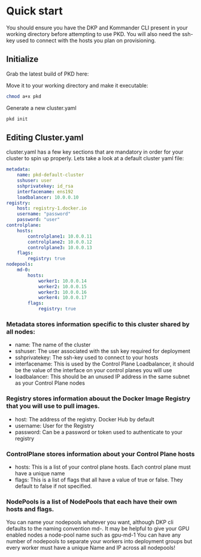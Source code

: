 # Quick start

You should ensure you have the DKP and Kommander CLI present in your working directory before attempting to use PKD. You will also need the ssh-key used to connect with the hosts you plan on provisioning. 

## Initialize

Grab the latest build of PKD here:

Move it to your working directory and make it executable:

```bash
chmod a+x pkd
```

Generate a new cluster.yaml 

```bash
pkd init
```

## Editing Cluster.yaml

cluster.yaml has a few key sections that are mandatory in order for your cluster to spin up properly. Lets take a look at a default cluster yaml file:

```yaml
metadata:
    name: pkd-default-cluster
    sshuser: user
    sshprivatekey: id_rsa
    interfacename: ens192
    loadbalancer: 10.0.0.10
registry:
    host: registry-1.docker.io
    username: "password"
    password: "user"
controlplane:
    hosts:
        controlplane1: 10.0.0.11
        controlplane2: 10.0.0.12
        controlplane3: 10.0.0.13
    flags:
        registry: true
nodepools:
    md-0:
        hosts:
            worker1: 10.0.0.14
            worker2: 10.0.0.15
            worker3: 10.0.0.16
            worker4: 10.0.0.17
        flags:
            registry: true

```

### Metadata stores information specific to this cluster shared by all nodes:
- name: The name of the cluster
- sshuser: The user associated with the ssh key required for deployment
- sshprivatekey: The ssh-key used to connect to your hosts
- interfacename: This is used by the Control Plane Loadbalancer, it should be the value of the interface on your control planes you will use
- loadbalancer: This should be an unused IP address in the same subnet as your Control Plane nodes

### Registry stores information abouut the Docker Image Registry that you will use to pull images.
- host: The address of the registry. Docker Hub by default
- username: User for the Registry
- password: Can be a password or token used to authenticate to your registry

### ControlPlane stores information about your Control Plane hosts
- hosts: This is a list of your control plane hosts. Each control plane must have a unique name
- flags: This is a list of flags that all have a value of true or false. They default to false if not specified. 

### NodePools is a list of NodePools that each have their own hosts and flags. 
You can name your nodepools whatever you want, although DKP cli defaults to the naming convention md-<X>. 
It may be helpful to give your GPU enabled nodes a node-pool name such as gpu-md-1
You can have any number of nodepools to separate your workers into deployment groups but every worker must have a unique Name and IP across all nodepools!
